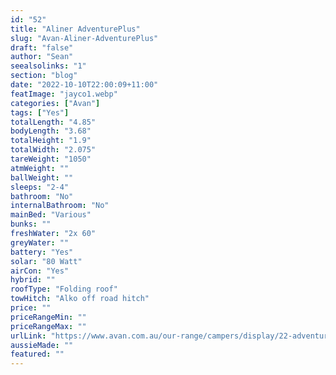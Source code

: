 ```yaml
---
id: "52"
title: "Aliner AdventurePlus"
slug: "Avan-Aliner-AdventurePlus"
draft: "false"
author: "Sean"
seealsolinks: "1"
section: "blog"
date: "2022-10-10T22:00:09+11:00"
featImage: "jayco1.webp"
categories: ["Avan"]
tags: ["Yes"]
totalLength: "4.85"
bodyLength: "3.68"
totalHeight: "1.9"
totalWidth: "2.075"
tareWeight: "1050"
atmWeight: ""
ballWeight: ""
sleeps: "2-4"
bathroom: "No"
internalBathroom: "No"
mainBed: "Various"
bunks: ""
freshWater: "2x 60"
greyWater: ""
battery: "Yes"
solar: "80 Watt"
airCon: "Yes"
hybrid: ""
roofType: "Folding roof"
towHitch: "Alko off road hitch"
price: ""
priceRangeMin: ""
priceRangeMax: ""
urlLink: "https://www.avan.com.au/our-range/campers/display/22-adventureplus"
aussieMade: ""
featured: ""
---
```

